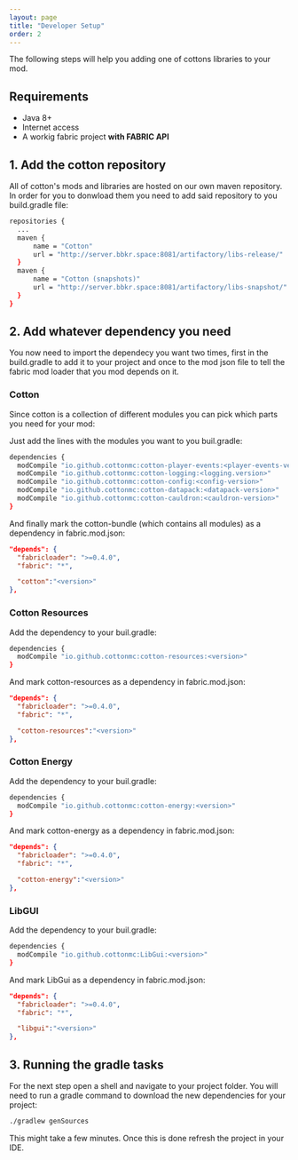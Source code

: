 ```yaml
---
layout: page
title: "Developer Setup"
order: 2
---
```

The following steps will help you adding one of cottons libraries to your mod.

## Requirements
- Java 8+
- Internet access
- A workig fabric project **with FABRIC API**

## 1. Add the cotton repository
All of cotton's mods and libraries are hosted on our own maven repository. In order for you to donwload them you need to add said repository to you build.gradle file:

```bash
repositories {
  ...
  maven {
      name = "Cotton"
      url = "http://server.bbkr.space:8081/artifactory/libs-release/"
  }
  maven {
      name = "Cotton (snapshots)"
      url = "http://server.bbkr.space:8081/artifactory/libs-snapshot/"
  }
}
```

## 2. Add whatever dependency you need

You now need to import the dependecy you want two times, first in the build.gradle to add it to your project and once to the mod json file to tell the fabric mod loader that you mod depends on it.

### Cotton

Since cotton is a collection of different modules you can pick which parts you need for your mod:

Just add the lines with the modules you want to you buil.gradle:
```bash
dependencies {
  modCompile "io.github.cottonmc:cotton-player-events:<player-events-version>"
  modCompile "io.github.cottonmc:cotton-logging:<logging.version>"
  modCompile "io.github.cottonmc:cotton-config:<config-version>"
  modCompile "io.github.cottonmc:cotton-datapack:<datapack-version>"
  modCompile "io.github.cottonmc:cotton-cauldron:<cauldron-version>"
}
```

And finally mark the cotton-bundle (which contains all modules) as a dependency in fabric.mod.json:
```json
"depends": {
  "fabricloader": ">=0.4.0",
  "fabric": "*",

  "cotton":"<version>"
},
```


### Cotton Resources

Add the dependency to your buil.gradle:
```bash
dependencies {
  modCompile "io.github.cottonmc:cotton-resources:<version>"
}
```
And mark cotton-resources as a dependency in fabric.mod.json:
```json
"depends": {
  "fabricloader": ">=0.4.0",
  "fabric": "*",

  "cotton-resources":"<version>"
},
```


### Cotton Energy

Add the dependency to your buil.gradle:
```bash
dependencies {
  modCompile "io.github.cottonmc:cotton-energy:<version>"
}
```
And mark cotton-energy as a dependency in fabric.mod.json:
```json
"depends": {
  "fabricloader": ">=0.4.0",
  "fabric": "*",

  "cotton-energy":"<version>"
},
```

### LibGUI

Add the dependency to your buil.gradle:
```bash
dependencies {
  modCompile "io.github.cottonmc:LibGui:<version>"
}
```
And mark LibGui as a dependency in fabric.mod.json:
```json
"depends": {
  "fabricloader": ">=0.4.0",
  "fabric": "*",

  "libgui":"<version>"
},
```
## 3. Running the gradle tasks
For the next step open a shell and navigate to your project folder. You will need to run a gradle command to download the new dependencies for your project:
```bash
./gradlew genSources
```
This might take a few minutes. Once this is done refresh the project in your IDE.

